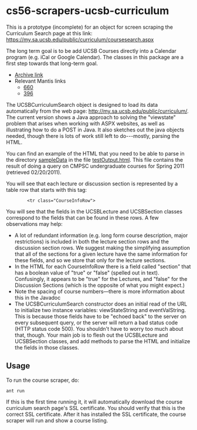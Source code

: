 # cs56-scrapers-ucsb-curriculum

This is a prototype (incomplete) for an object for screen scraping the Curriculum Search page at this link: https://my.sa.ucsb.edu/public/curriculum/coursesearch.aspx

The long term goal is to be add UCSB Courses directly into a Calendar program (e.g. iCal or Google Calendar). The classes in this package are a first step towards that long-term goal.

* [Archive link](https://foo.cs.ucsb.edu/cs56/issues/0000660/)
* Relevant Mantis links
	* [660](https://foo.cs.ucsb.edu/56mantis/view.php?id=660)
	* [396](https://foo.cs.ucsb.edu/56mantis/view.php?id=396)


The UCSBCurriculumSearch object is designed to load its data automatically from the web page: http://my.sa.ucsb.edu/public/curriculum/. The current version shows a Java approach to solving the "viewstate" problem that arises when working with ASPX websites, as well as illustrating how to do a POST in Java. It also sketches out the java objects needed, though there is lots of work still left to do---mostly, parsing the HTML.

You can find an example of the HTML that you need to be able to parse in the directory [sampleData](https://github.com/UCSB-CS56-Projects/cs56-scrapers-ucsb-curriculum/tree/master/sampleData) in the file [testOutput.html](https://raw.github.com/UCSB-CS56-Projects/cs56-scrapers-ucsb-curriculum/master/sampleData/testOutput.html). This file contains the result of doing a query on CMPSC undergraduate courses for Spring 2011 (retrieved 02/20/2011).

You will see that each lecture or discussion section is represented by a table row that starts with this tag:

			<tr class="CourseInfoRow">
	
You will see that the fields in the UCSBLecture and UCSBSection classes correspond to the fields that can be found in these rows. A few observations may help:

* A lot of redundant information (e.g. long form course description, major restrictions) is included in both the lecture section rows and the discussion section rows. We suggest making the simplifying assumption that all of the sections for a given lecture have the same information for these fields, and so we store that only for the lecture sections.
* In the HTML for each CourseInfoRow there is a field called "section" that has a boolean value of "true" or "false" (spelled out in text). Confusingly, it appears to be "true" for the Lectures, and "false" for the Discussion Sections (which is the opposite of what you might expect.)
* Note the spacing of course numbers—there is more information about this in the Javadoc
* The UCSBCurriculumSearch constructor does an initial read of the URL to initialize two instance variables: viewStateString and eventValString. This is because those fields have to be "echoed back" to the server on every subsequent query, or the server will return a bad status code (HTTP status code 500). You shouldn't have to worry too much about that, though. Your main job is to flesh out the UCSBLecture and UCSBSection classes, and add methods to parse the HTML and initialize the fields in those classes.

## Usage

To run the course scraper, do:

	ant run

If this is the first time running it, it will automatically download the course curriculum search page's SSL certificate. You should verify that this is the correct SSL certificate. After it has installed the SSL certificate, the course scraper will run and show a course listing.
